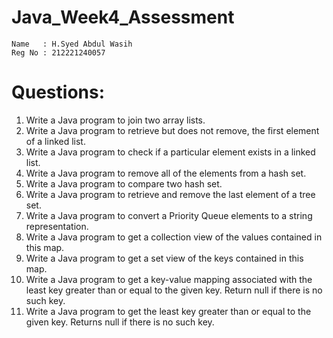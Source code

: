# Java_Week4_Assessment

~~~
Name   : H.Syed Abdul Wasih
Reg No : 212221240057
~~~

# Questions:

1. Write a Java program to join two array lists.  
2. Write a Java program to retrieve but does not remove, the first element of a linked list.
3. Write a Java program to check if a particular element exists in a linked list. 
4. Write a Java program to remove all of the elements from a hash set. 
5. Write a Java program to compare two hash set. 
6. Write a Java program to retrieve and remove the last element of a tree set. 
7. Write a Java program to convert a Priority Queue elements to a string representation. 
8. Write a Java program to get a collection view of the values contained in this map.
9. Write a Java program to get a set view of the keys contained in this map. 
10. Write a Java program to get a key-value mapping associated with the least key greater than or equal to the given key. Return null if there is no such key. 
11. Write a Java program to get the least key greater than or equal to the given key. Returns null if there is no such key.
